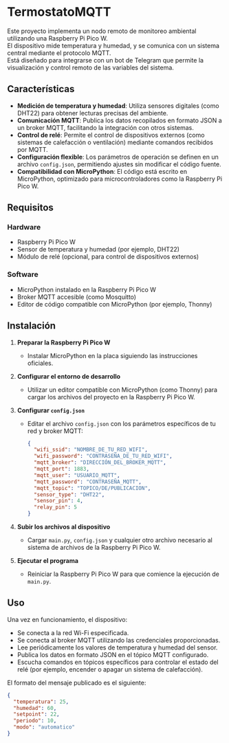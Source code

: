 # TermostatoMQTT

Este proyecto implementa un nodo remoto de monitoreo ambiental utilizando una Raspberry Pi Pico W.  
El dispositivo mide temperatura y humedad, y se comunica con un sistema central mediante el protocolo MQTT.  
Está diseñado para integrarse con un bot de Telegram que permite la visualización y control remoto de las variables del sistema.

## Características

- **Medición de temperatura y humedad**: Utiliza sensores digitales (como DHT22) para obtener lecturas precisas del ambiente.
- **Comunicación MQTT**: Publica los datos recopilados en formato JSON a un broker MQTT, facilitando la integración con otros sistemas.
- **Control de relé**: Permite el control de dispositivos externos (como sistemas de calefacción o ventilación) mediante comandos recibidos por MQTT.
- **Configuración flexible**: Los parámetros de operación se definen en un archivo `config.json`, permitiendo ajustes sin modificar el código fuente.
- **Compatibilidad con MicroPython**: El código está escrito en MicroPython, optimizado para microcontroladores como la Raspberry Pi Pico W.

## Requisitos

### Hardware

- Raspberry Pi Pico W
- Sensor de temperatura y humedad (por ejemplo, DHT22)
- Módulo de relé (opcional, para control de dispositivos externos)

### Software

- MicroPython instalado en la Raspberry Pi Pico W
- Broker MQTT accesible (como Mosquitto)
- Editor de código compatible con MicroPython (por ejemplo, Thonny)

## Instalación

1. **Preparar la Raspberry Pi Pico W**
   - Instalar MicroPython en la placa siguiendo las instrucciones oficiales.

2. **Configurar el entorno de desarrollo**
   - Utilizar un editor compatible con MicroPython (como Thonny) para cargar los archivos del proyecto en la Raspberry Pi Pico W.

3. **Configurar `config.json`**
   - Editar el archivo `config.json` con los parámetros específicos de tu red y broker MQTT:

     ```json
     {
       "wifi_ssid": "NOMBRE_DE_TU_RED_WIFI",
       "wifi_password": "CONTRASEÑA_DE_TU_RED_WIFI",
       "mqtt_broker": "DIRECCIÓN_DEL_BROKER_MQTT",
       "mqtt_port": 1883,
       "mqtt_user": "USUARIO_MQTT",
       "mqtt_password": "CONTRASEÑA_MQTT",
       "mqtt_topic": "TOPICO/DE/PUBLICACION",
       "sensor_type": "DHT22",
       "sensor_pin": 4,
       "relay_pin": 5
     }
     ```

4. **Subir los archivos al dispositivo**
   - Cargar `main.py`, `config.json` y cualquier otro archivo necesario al sistema de archivos de la Raspberry Pi Pico W.

5. **Ejecutar el programa**
   - Reiniciar la Raspberry Pi Pico W para que comience la ejecución de `main.py`.

## Uso

Una vez en funcionamiento, el dispositivo:

- Se conecta a la red Wi-Fi especificada.
- Se conecta al broker MQTT utilizando las credenciales proporcionadas.
- Lee periódicamente los valores de temperatura y humedad del sensor.
- Publica los datos en formato JSON en el tópico MQTT configurado.
- Escucha comandos en tópicos específicos para controlar el estado del relé (por ejemplo, encender o apagar un sistema de calefacción).

El formato del mensaje publicado es el siguiente:

```json
{
  "temperatura": 25,
  "humedad": 60,
  "setpoint": 22,
  "periodo": 10,
  "modo": "automatico"
}

